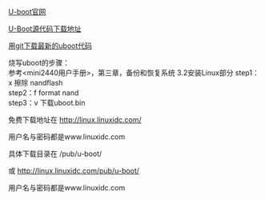 [U-boot官网](http://www.denx.de/en/News/WebHome)

[U-Boot源代码下载地址](ftp://ftp.denx.de/pub/u-boot/)

[用git下载最新的uboot代码](http://www.crifan.com/use_git_download_clone_latest_uboot_sourcecode/)

烧写uboot的步骤：  
参考<mini2440用户手册>，第三章，备份和恢复系统 3.2安装Linux部分
step1：x 擦除 nandflash  
step2：f format nand  
step3：v 下载uboot.bin  

















免费下载地址在 http://linux.linuxidc.com/

用户名与密码都是www.linuxidc.com

具体下载目录在 /pub/u-boot/

或 http://linux.linuxidc.com/pub/u-boot/

用户名与密码都是www.linuxidc.com
